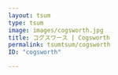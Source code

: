 ```yaml
---
layout: tsum
type: tsum
image: images/cogsworth.jpg
title: コグスワース | Cogsworth
permalink: tsumtsum/cogsworth
ID: "cogsworth"

---
```

